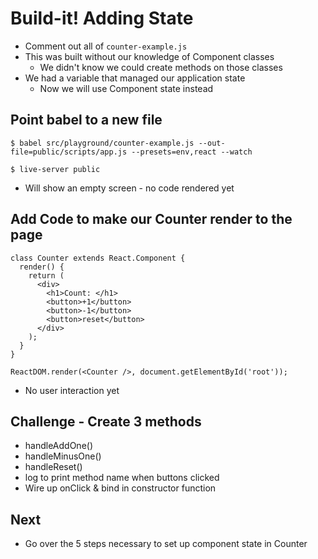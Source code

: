 # Build-it! Adding State
* Comment out all of `counter-example.js`
* This was built without our knowledge of Component classes
  - We didn't know we could create methods on those classes
* We had a variable that managed our application state
  - Now we will use Component state instead

## Point babel to a new file
`$ babel src/playground/counter-example.js --out-file=public/scripts/app.js --presets=env,react --watch`

`$ live-server public`

* Will show an empty screen - no code rendered yet

## Add Code to make our Counter render to the page
```
class Counter extends React.Component {
  render() {
    return (
      <div>
        <h1>Count: </h1>
        <button>+1</button>
        <button>-1</button>
        <button>reset</button>
      </div>
    );
  }
}

ReactDOM.render(<Counter />, document.getElementById('root'));
```

* No user interaction yet

## Challenge - Create 3 methods
* handleAddOne()
* handleMinusOne()
* handleReset()
* log to print method name when buttons clicked
* Wire up onClick & bind in constructor function

## Next
* Go over the 5 steps necessary to set up component state in Counter

